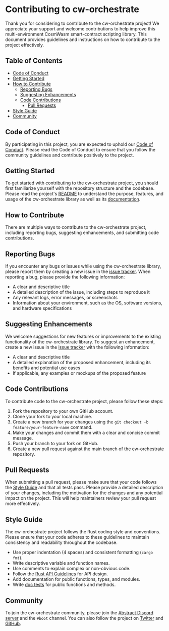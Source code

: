 Contributing to cw-orchestrate
====================

Thank you for considering to contribute to the cw-orchestrate project! We appreciate your support and welcome contributions to help improve this multi-environment CosmWasm smart-contract scripting library. This document provides guidelines and instructions on how to contribute to the project effectively.

Table of Contents
-----------------

* [Code of Conduct](#code-of-conduct)
* [Getting Started](#getting-started)
* [How to Contribute](#how-to-contribute)
  * [Reporting Bugs](#reporting-bugs)
  * [Suggesting Enhancements](#suggesting-enhancements)
  * [Code Contributions](#code-contributions)
    * [Pull Requests](#pull-requests)
* [Style Guide](#style-guide)
* [Community](#community)

Code of Conduct
---------------

By participating in this project, you are expected to uphold our [Code of Conduct](CODE_OF_CONDUCT.md). Please read the Code of Conduct to ensure that you follow the community guidelines and contribute positively to the project.

Getting Started
---------------

To get started with contributing to the cw-orchestrate project, you should first familiarize yourself with the repository structure and the codebase. Please read the project's [README](https://github.com/AbstractSDK/cw-orchestrate/) to understand the purpose, features, and usage of the cw-orchestrate library as well as its [documentation](https://boot.abstract.money).

How to Contribute
-----------------

There are multiple ways to contribute to the cw-orchestrate project, including reporting bugs, suggesting enhancements, and submitting code contributions.

Reporting Bugs
------------------

If you encounter any bugs or issues while using the cw-orchestrate library, please report them by creating a new issue in the [issue tracker](https://github.com/AbstractSDK/cw-orchestrate/issues). When reporting a bug, please provide the following information:

* A clear and descriptive title
* A detailed description of the issue, including steps to reproduce it
* Any relevant logs, error messages, or screenshots
* Information about your environment, such as the OS, software versions, and hardware specifications

Suggesting Enhancements
------------------

We welcome suggestions for new features or improvements to the existing functionality of the cw-orchestrate library. To suggest an enhancement, create a new issue in the [issue tracker](https://github.com/AbstractSDK/cw-orchestrate/issues) with the following information:

* A clear and descriptive title
* A detailed explanation of the proposed enhancement, including its benefits and potential use cases
* If applicable, any examples or mockups of the proposed feature

Code Contributions
------------------

To contribute code to the cw-orchestrate project, please follow these steps:

1. Fork the repository to your own GitHub account.
2. Clone your fork to your local machine.
3. Create a new branch for your changes using the `git checkout -b feature/your-feature-name` command.
4. Make your changes and commit them with a clear and concise commit message.
5. Push your branch to your fork on GitHub.
6. Create a new pull request against the main branch of the cw-orchestrate repository.

Pull Requests
------------------

When submitting a pull request, please make sure that your code follows the [Style Guide](#style-guide) and that all tests pass. Please provide a detailed description of your changes, including the motivation for the changes and any potential impact on the project. This will help maintainers review your pull request more effectively.

Style Guide
-----------

The cw-orchestrate project follows the Rust coding style and conventions. Please ensure that your code adheres to these guidelines to maintain consistency and readability throughout the codebase.

* Use proper indentation (4 spaces) and consistent formatting (`cargo fmt`).
* Write descriptive variable and function names.
* Use comments to explain complex or non-obvious code.
* Follow the [Rust API Guidelines](https://rust-lang.github.io/api-guidelines/) for API design.
* Add documentation for public functions, types, and modules.
* Write [doc tests](https://doc.rust-lang.org/rustdoc/documentation-tests.html)
    for public functions and methods.

Community
---------

To join the cw-orchestrate community, please join the [Abstract Discord server](https://discord.gg/uch3Tq3aym) and the `#boot` channel. You can also follow the project on [Twitter](https://twitter.com/AbstractSDK) and [GitHub](https://github.com/AbstractSDK).
